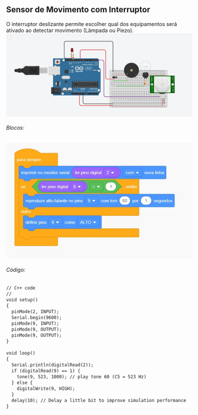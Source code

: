 ## Sensor de Movimento com Interruptor

O interruptor deslizante permite escolher qual dos equipamentos será ativado ao detectar movimento (Lâmpada ou Piezo).
![image](https://github.com/eduarda-alcantara/IOT-e-Edge-Computing/blob/main/Sirene_ou_Luz/Liga%C3%A7%C3%B5es.jpg)

###### Blocos:
![image](https://github.com/eduarda-alcantara/IOT-e-Edge-Computing/blob/main/Sirene_ou_Luz/Blocos.jpg)

###### Código:
```
// C++ code
//
void setup()
{
  pinMode(2, INPUT);
  Serial.begin(9600);
  pinMode(9, INPUT);
  pinMode(9, OUTPUT);
  pinMode(9, OUTPUT);
}

void loop()
{
  Serial.println(digitalRead(2));
  if (digitalRead(9) == 1) {
    tone(9, 523, 1000); // play tone 60 (C5 = 523 Hz)
  } else {
    digitalWrite(9, HIGH);
  }
  delay(10); // Delay a little bit to improve simulation performance
}
```
